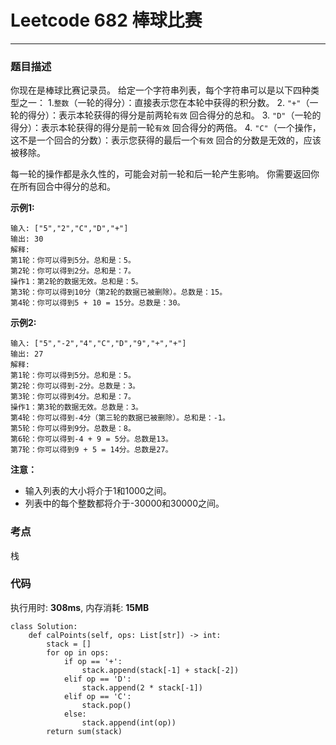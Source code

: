 # Leetcode 682 棒球比赛
***
### 题目描述

你现在是棒球比赛记录员。
给定一个字符串列表，每个字符串可以是以下四种类型之一：
1.`整数`（一轮的得分）：直接表示您在本轮中获得的积分数。
2. `"+"`（一轮的得分）：表示本轮获得的得分是前两轮`有效` 回合得分的总和。
3. `"D"`（一轮的得分）：表示本轮获得的得分是前一轮`有效` 回合得分的两倍。
4. `"C"`（一个操作，这不是一个回合的分数）：表示您获得的最后一个`有效` 回合的分数是无效的，应该被移除。

每一轮的操作都是永久性的，可能会对前一轮和后一轮产生影响。
你需要返回你在所有回合中得分的总和。


**示例1:**  

	输入: ["5","2","C","D","+"]
	输出: 30
	解释: 
	第1轮：你可以得到5分。总和是：5。
	第2轮：你可以得到2分。总和是：7。
	操作1：第2轮的数据无效。总和是：5。
	第3轮：你可以得到10分（第2轮的数据已被删除）。总数是：15。
	第4轮：你可以得到5 + 10 = 15分。总数是：30。

	
**示例2:**  

	输入: ["5","-2","4","C","D","9","+","+"]
	输出: 27
	解释: 
	第1轮：你可以得到5分。总和是：5。
	第2轮：你可以得到-2分。总数是：3。
	第3轮：你可以得到4分。总和是：7。
	操作1：第3轮的数据无效。总数是：3。
	第4轮：你可以得到-4分（第三轮的数据已被删除）。总和是：-1。
	第5轮：你可以得到9分。总数是：8。
	第6轮：你可以得到-4 + 9 = 5分。总数是13。
	第7轮：你可以得到9 + 5 = 14分。总数是27。

	
**注意：**

* 输入列表的大小将介于1和1000之间。
* 列表中的每个整数都将介于-30000和30000之间。


### 考点

栈


### 代码
执行用时: **308ms**, 内存消耗: **15MB**

```
class Solution:
    def calPoints(self, ops: List[str]) -> int:
        stack = []
        for op in ops:
            if op == '+':
                stack.append(stack[-1] + stack[-2])
            elif op == 'D':
                stack.append(2 * stack[-1])
            elif op == 'C':
                stack.pop()
            else:
                stack.append(int(op))
        return sum(stack)
```
